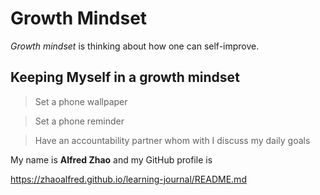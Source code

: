 Growth Mindset
=================
*Growth mindset* is thinking about how one can self-improve.

## Keeping Myself in a growth mindset

> Set a phone wallpaper

> Set a phone reminder

> Have an accountability partner whom with I discuss my daily goals

My name is __Alfred Zhao__ and my GitHub profile is 

https://zhaoalfred.github.io/learning-journal/README.md
